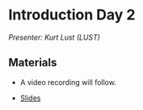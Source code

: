 # Introduction Day 2

*Presenter: Kurt Lust (LUST)*


## Materials

<!--
Materials will be made available after the lecture
-->

<!--
<video src="https://462000265.lumidata.eu/2day-next/recordings/07-IntroductionDay2.mp4" controls="controls"></video>
-->
-   A video recording will follow.

-   [Slides](https://462000265.lumidata.eu/2day-next/files/LUMI-2day-next-I03-IntroductionDay2.pdf)
